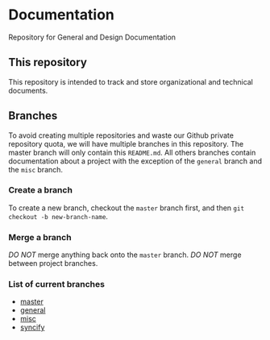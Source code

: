 # Documentation
Repository for General and Design Documentation

## This repository
This repository is intended to track and store organizational and technical documents.  

## Branches
To avoid creating multiple repositories and waste our Github private repository quota, we will have multiple branches in this repository. The master branch will only contain this `README.md`. All others branches contain documentation about a project with the exception of the `general` branch and the `misc` branch.

### Create a branch
To create a new branch, checkout the `master` branch first, and then `git checkout -b new-branch-name`.

### Merge a branch
_DO NOT_ merge anything back onto the `master` branch. _DO NOT_ merge between project branches.

### List of current branches

- [master](https://github.com/LiakadaCapital/Documentation)
- [general](https://github.com/LiakadaCapital/Documentation/tree/general)
- [misc](https://github.com/LiakadaCapital/Documentation/tree/misc)
- [syncify](https://github.com/LiakadaCapital/Documentation/tree/syncify)